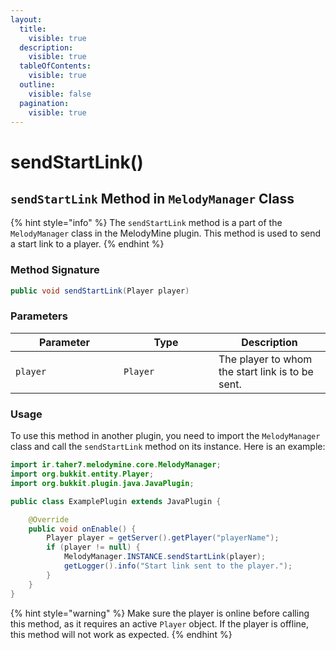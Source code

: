 ```yaml
---
layout:
  title:
    visible: true
  description:
    visible: true
  tableOfContents:
    visible: true
  outline:
    visible: false
  pagination:
    visible: true
---
```


# sendStartLink()

## `sendStartLink` Method in `MelodyManager` Class

{% hint style="info" %}
The `sendStartLink` method is a part of the `MelodyManager` class in the MelodyMine plugin. This method is used to send a start link to a player.
{% endhint %}

### Method Signature

```java
public void sendStartLink(Player player)
```

### Parameters

<table><thead><tr><th width="157">Parameter</th><th width="136">Type</th><th>Description</th></tr></thead><tbody><tr><td><code>player</code></td><td><code>Player</code></td><td>The player to whom the start link is to be sent.</td></tr></tbody></table>

### Usage

To use this method in another plugin, you need to import the `MelodyManager` class and call the `sendStartLink` method on its instance. Here is an example:

```java
import ir.taher7.melodymine.core.MelodyManager;
import org.bukkit.entity.Player;
import org.bukkit.plugin.java.JavaPlugin;

public class ExamplePlugin extends JavaPlugin {

    @Override
    public void onEnable() {
        Player player = getServer().getPlayer("playerName");
        if (player != null) {
            MelodyManager.INSTANCE.sendStartLink(player);
            getLogger().info("Start link sent to the player.");
        }
    }
}
```

{% hint style="warning" %}
Make sure the player is online before calling this method, as it requires an active `Player` object. If the player is offline, this method will not work as expected.
{% endhint %}
